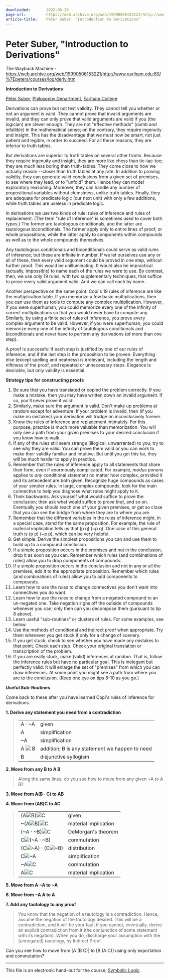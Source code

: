 ```yaml
---
downloaded:       2022-06-20
page-url:         https://web.archive.org/web/19990506153221/http://www.earlham.edu/~peters/courses/log/deriv.htm
article-title:    Peter Suber, "Introduction to Derivations"
---
```

# Peter Suber, "Introduction to Derivations"
The Wayback Machine - https://web.archive.org/web/19990506153221/http://www.earlham.edu:80/%7Epeters/courses/log/deriv.htm

**Introduction to Derivations**

[Peter Suber][1], [Philosophy Department][2], [Earlham College][3]

Derivations can prove but not test validity. They cannot tell you whether or not an argument is valid. They cannot prove that invalid arguments are invalid, and they can only prove that valid arguments are valid if you (the logician) are clever enough. They are not "effective methods" (dumb and infallible) in the mathematical sense; on the contrary, they require ingenuity and insight. This has the disadvantage that we must now be smart, not just patient and legible, in order to succeed. For all these reasons, they are inferior to truth tables.

But derivations are superior to truth tables on several other fronts. Because they require ingenuity and insight, they are more like chess than tic-tac-toe; they are much less boring than truth-tables. They come close to how we actually reason --closer than truth tables at any rate. In addition to proving validity, they can generate valid conclusions from a given set of premises, to see where they lead, or to "unfold" them. Hence they can model exploratory reasoning. Moreover, they can handle any number of propositional variables without clumsiness, unlike truth tables. Finally, they are adequate for predicate logic (our next unit) with only a few additions, while truth tables are useless in predicate logic.

In derivations we use two kinds of rule: rules of inference and rules of replacement. (The term "rule of inference" is sometimes used to cover both types.) The former are tautologous conditionals, and the latter are tautologous biconditionals. The former apply only to entire lines of proof, or whole propositions, while the latter apply to components within compounds as well as to the whole compounds themselves.

Any tautologous conditionals and biconditionals could serve as valid rules of inference; but these are infinite in number. If we let ourselves use any or all of these, then every valid argument could be proved in one step, without further proof. This would be unilluminating. It would also be impractical (actually, impossible) to name each of the rules we were to use. By contrast, then, we use only 19 rules, with two supplementary techniques, that suffice to prove every valid argument valid. And we can call each by name.

Another perspective on the same point. Copi's 19 rules of inference are like the multiplication table. If you memorize a few basic multiplications, then you can use them as tools to compute any complex multiplication. However, if you were superhuman, you could memorize every one of the infinity of correct multiplications so that you would never have to compute any. Similarly, by using a finite set of rules of inference, you prove every complex argument to be valid. However, if you were superhuman, you could memorize every one of the infinity of tautologous conditionals and biconditionals and never have to perform any derivations (of more than one step).

A proof is successful if each step is justified by one of our rules of inference, and if the last step is the proposition to be proven. Everything else (except spelling and neatness) is irrelevant, including the length and niftiness of the proof, and repeated or unnecessary steps. Elegance is desirable, but only validity is essential.

**Strategy tips for constructing proofs**

1.  Be sure that you have translated or copied the problem correctly. If you make a mistake, then you may have written down an invalid argument. If so, you'll never prove it valid!
2.  Similarly, make sure the argument is valid. Don't make up problems at random except for adventure. If your problem is invalid, then (if you make no mistakes) your derivation will trudge on inconclusively forever.
3.  Know the rules of inference and replacement intimately. For this purpose, practice is much more valuable than memorization. You will only see a path from your given premises to your desired conclusion if you know how to walk.
4.  If any of the rules still seem strange (illogical, unwarranted) to you, try to see why they are valid. You can prove them valid or you can work to make their validity familiar and intuitive. But until you get this far, they will be much harder to apply in practice.
5.  Remember that the rules of inference apply to all statements that share their form, even if enormously complicated. For example, *modus ponens* applies to *any* conditional statement no matter how complex, provided it and its antecedent are both given. Recognize huge compounds as cases of your simpler rules. In large, complex compounds, look for the main connective to help you diagnose what rules might apply to it.
6.  Think backwards. Ask yourself what would suffice to prove the conclusion; then ask what would suffice to prove *that*, and so on. Eventually you should reach one of your given premises, or get so close that you can see the bridge from where they are to where you are.
7.  Remember that the different variables in the rules of inference might, in a special case, stand for the same proposition. For example, the rule of material implication tells us that (p  q)  (~p  q). One case of this general truth is (p  p)  (~p  p), which can be very helpful.
8.  Get simple. Derive the simplest propositions you can and use them to build up to a compound conclusion.
9.  If a simple proposition occurs in the premises and not in the conclusion, drop it as soon as you can. Remember which rules (and combinations of rules) allow you to drop components of compounds.
10.  If a simple proposition occurs in the conclusion and not in any or all the premises, add it to the appropriate proposition. Remember which rules (and combinations of rules) allow you to add components to compounds.
11.  Learn how to use the rules to change connectives you don't want into connectives you do want.
12.  Learn how to use the rules to change from a negated compound to an un-negated one. Take negation signs off the outside of compounds whenever you can; only then can you decompose them (pursuant to tip 8 above).
13.  Learn useful "sub-routines" or clusters of rules. For some examples, see below.
14.  Use the methods of conditional and indirect proof when appropriate. Try them whenever you get stuck if only for a change of scenery.
15.  If you get stuck, check to see whether you have made any mistakes to that point. Check each step. Check your original translation or transcription of the problem.
16.  If you are really stuck, make (valid) inferences at random. That is, follow the inference rules but have no particular goal. This is inelegant but perfectly valid. It will enlarge the set of "premises" from which you can draw inferences. At some point you might see a path from where you are to the conclusion. (Keep one eye on tips 8-10 as you go.)

**Useful Sub-Routines**

Come back to these after you have learned Copi's rules of inference for derivations.

**1. Derive any statement you need from a contradiction**

> <table><tbody><tr><td>A · ~A</td><td>given</td></tr><tr><td>A</td><td>simplification</td></tr><tr><td>~A</td><td>simplification</td></tr><tr><td>A <img src="https://web.archive.org/web/19990506153221im_/http://www.earlham.edu/~peters/writing/disjunct.gif"> B</td><td>addition; B is any statement we happen to need</td></tr><tr><td>B</td><td>disjunctive syllogism</td></tr></tbody></table>

**2. Move from any B to A  B**

> Along the same lines, do you see how to move from any given ~A to A  B?

**3. Move from A(B · C) to AB**

**4. Move from (AB)C to AC**

> <table><tbody><tr><td>(A<img src="https://web.archive.org/web/19990506153221im_/http://www.earlham.edu/~peters/writing/disjunct.gif">B)<img src="https://web.archive.org/web/19990506153221im_/http://www.earlham.edu/~peters/writing/matimp.gif">C</td><td>given</td></tr><tr><td>~(A<img src="https://web.archive.org/web/19990506153221im_/http://www.earlham.edu/~peters/writing/disjunct.gif">B)<img src="https://web.archive.org/web/19990506153221im_/http://www.earlham.edu/~peters/writing/disjunct.gif">C</td><td>material implication</td></tr><tr><td>(~A · ~B)<img src="https://web.archive.org/web/19990506153221im_/http://www.earlham.edu/~peters/writing/disjunct.gif">C</td><td>DeMorgan's theorem</td></tr><tr><td>C<img src="https://web.archive.org/web/19990506153221im_/http://www.earlham.edu/~peters/writing/disjunct.gif">(~A · ~B)</td><td>commutation</td></tr><tr><td>(C<img src="https://web.archive.org/web/19990506153221im_/http://www.earlham.edu/~peters/writing/disjunct.gif">~A) · (C<img src="https://web.archive.org/web/19990506153221im_/http://www.earlham.edu/~peters/writing/disjunct.gif">~B)</td><td>distribution</td></tr><tr><td>C<img src="https://web.archive.org/web/19990506153221im_/http://www.earlham.edu/~peters/writing/disjunct.gif">~A</td><td>simplification</td></tr><tr><td>~A<img src="https://web.archive.org/web/19990506153221im_/http://www.earlham.edu/~peters/writing/disjunct.gif">C</td><td>commutation</td></tr><tr><td>A<img src="https://web.archive.org/web/19990506153221im_/http://www.earlham.edu/~peters/writing/matimp.gif">C</td><td>material implication</td></tr></tbody></table>

**5. Move from A  ~A to ~A**

**6. Move from ~A  A to A**

**7. Add any tautology to any proof**

> You know that the negation of a tautology is a contradiction. Hence, assume the negation of the tautology desired. This will be a contradiction, and it will be your fault if you cannot, eventually, derive an explicit contradiction from it (the conjunction of some statement with its negation). When you do, discharge your assumption with the (unnegated) tautology, by Indirect Proof.

Can you see how to move from [A  (B  C)] to [B  (A  C)] using only exportation and commutation?

---

This file is an electronic hand-out for the course, [Symbolic Logic][4].

[1]: https://web.archive.org/web/19990506153221/http://www.earlham.edu/~peters/hometoc.htm
[2]: https://web.archive.org/web/19990506153221/http://www.earlham.edu/~phil/index.htm
[3]: https://web.archive.org/web/19990506153221/http://www.earlham.edu/
[4]: https://web.archive.org/web/19990506153221/http://www.earlham.edu/~peters/courses/log/loghome.htm
